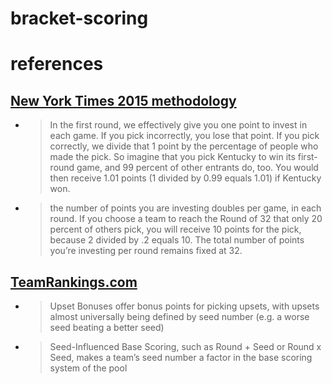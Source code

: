 # bracket-scoring

# references

## [New York Times 2015 methodology](https://www.nytimes.com/2015/03/16/upshot/heres-how-our-ncaa-bracket-works.html)
- > In the first round, we effectively give you one point to invest in each game. If you pick incorrectly, you lose that point. If you pick correctly, we divide that 1 point by the percentage of people who made the pick. So imagine that you pick Kentucky to win its first-round game, and 99 percent of other entrants do, too. You would then receive 1.01 points (1 divided by 0.99 equals 1.01) if Kentucky won.
- > the number of points you are investing doubles per game, in each round. If you choose a team to reach the Round of 32 that only 20 percent of others pick, you will receive 10 points for the pick, because 2 divided by .2 equals 10. The total number of points you’re investing per round remains fixed at 32.

## [TeamRankings.com](https://www.teamrankings.com/blog/ncaa-tournament/upset-bonus-bracket-pools)

- > Upset Bonuses offer bonus points for picking upsets, with upsets almost universally being defined by seed number (e.g. a worse seed beating a better seed)
- > Seed-Influenced Base Scoring, such as Round + Seed or Round x Seed, makes a team’s seed number a factor in the base scoring system of the pool
